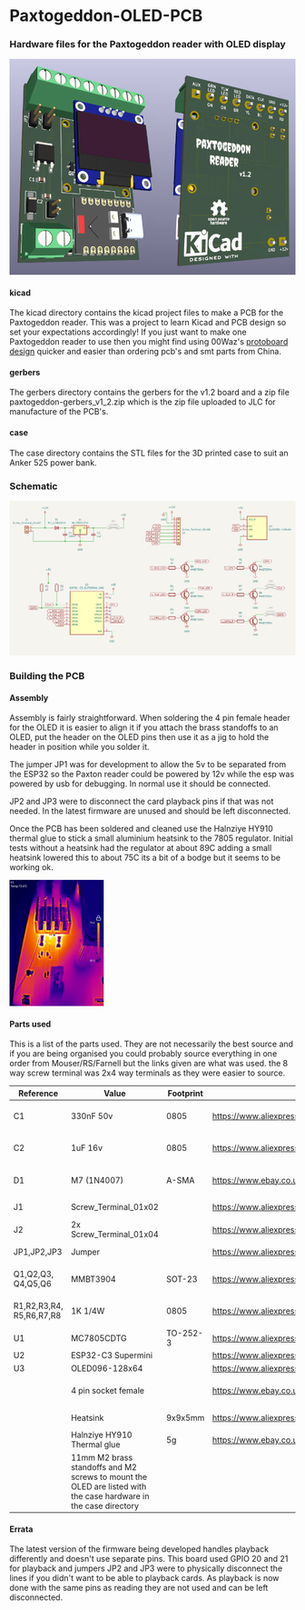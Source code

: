 # Paxtogeddon-OLED-PCB
### Hardware files for the Paxtogeddon reader with OLED display

![](Images/pcb-fb-combined.png)

#### kicad

The kicad directory contains the kicad project files to make a PCB for the Paxtogeddon reader. This was a project to learn Kicad and PCB design so set your expectations accordingly! If you just want to make one Paxtogeddon reader to use then you might find using 00Waz's [protoboard design](https://github.com/00Waz/Paxtogeddon-Reader) quicker and easier than ordering pcb's and smt parts from China.

#### gerbers

The gerbers directory contains the gerbers for the v1.2 board and a zip file paxtogeddon-gerbers_v1_2.zip which is the zip file uploaded to JLC for manufacture of the PCB's. 

#### case

The case directory contains the STL files for the 3D printed case to suit an Anker 525 power bank.

### Schematic

![](Images/schematic.png)

### Building the PCB
#### Assembly

Assembly is fairly straightforward. When soldering the 4 pin female header for the OLED it is easier to align it if you attach the brass standoffs to an OLED, put the header on the OLED pins then use it as a jig to hold the header in position while you solder it.

The jumper JP1 was for development to allow the 5v to be separated from the ESP32 so the Paxton reader could be powered by 12v while the esp was powered by usb for debugging. In normal use it should be connected.

JP2 and JP3 were to disconnect the card playback pins if that was not needed. In the latest firmware are unused and should be left disconnected.

Once the PCB has been soldered and cleaned use the Halnziye HY910 thermal glue to stick a small aluminium heatsink to the 7805 regulator. Initial tests without a heatsink had the regulator at about 89C adding a small heatsink lowered this to about 75C its a bit of a bodge but it seems to be working ok.

<img src="Images/heatsink.jpg" width="33%;" />

#### Parts used 

This is a list of the parts used. They are not necessarily the best source and if you are being organised you could probably source everything in one order from Mouser/RS/Farnell but the links given are what was used. the 8 way screw terminal was 2x4 way terminals as they were easier to source.

| Reference                     | Value                                                        | Footprint | Link                                                  | Price           |
| ----------------------------- | ------------------------------------------------------------ | --------- | ----------------------------------------------------- | --------------- |
| C1                            | 330nF 50v                                                    | 0805      | https://www.aliexpress.com/item/1005008635911110.html | £12.59 per 2000 |
| C2                            | 1uF 16v                                                      | 0805      | https://www.aliexpress.com/item/33052613891.html      | £0.88 per 100   |
| D1                            | M7 (1N4007)                                                  | A-SMA     | https://www.ebay.co.uk/itm/374441259098               | £4.66 per 100   |
| J1                            | Screw_Terminal_01x02                                         |           | https://www.aliexpress.com/item/1005003556955422.html | £4 per 50       |
| J2                            | 2x Screw_Terminal_01x04                                      |           | https://www.aliexpress.com/item/1005003556955422.html | £7.55 per 50    |
| JP1,JP2,JP3                   | Jumper                                                       |           | https://www.aliexpress.com/item/32853010777.html      | £0.41 per 50    |
| Q1,Q2,Q3,<br />Q4,Q5,Q6       | MMBT3904                                                     | SOT-23    | https://www.aliexpress.com/item/1005006991695298.html | £6.69 per 3000  |
| R1,R2,R3,R4,<br />R5,R6,R7,R8 | 1K 1/4W                                                      | 0805      | https://www.aliexpress.com/item/1005006786740896.html | £5.80 per 5000  |
| U1                            | MC7805CDTG                                                   | TO-252-3  | https://www.aliexpress.com/item/1005007322548974.html | £1.16 per 5     |
| U2                            | ESP32-C3 Supermini                                           |           | https://www.aliexpress.com/item/1005006056663228.html | £1.89           |
| U3                            | OLED096-128x64                                               |           | https://www.aliexpress.com/item/1005006700885056.html | £1.74           |
|                               | 4 pin socket female                                          |           | https://www.ebay.co.uk/itm/192175350096               | £3.89 per 100   |
|                               | Heatsink                                                     | 9x9x5mm   | https://www.aliexpress.com/item/1005004453446730.html | £4.59 per 50    |
|                               | Halnziye HY910<br />Thermal glue                             | 5g        | https://www.ebay.co.uk/itm/256626403139               | £2.75           |
|                               | 11mm M2 brass standoffs and M2 screws to mount the OLED are listed with the case hardware in the case directory |           |                                                       |                 |



#### Errata

The latest version of the firmware being developed handles playback differently and doesn't use separate pins. This board used GPIO 20 and 21 for playback and jumpers JP2 and JP3 were to physically disconnect the lines if you didn't want to be able to playback cards. As playback is now done with the same pins as reading they are not used and can be left disconnected.  
